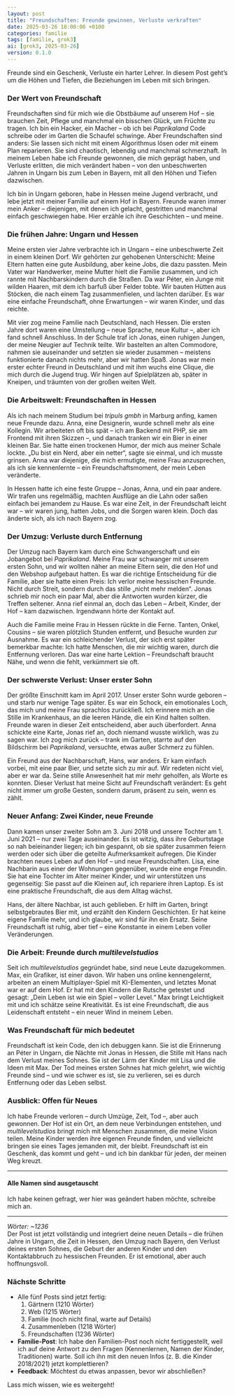```yaml
---
layout: post
title: "Freundschaften: Freunde gewinnen, Verluste verkraften"
date: 2025-03-26 18:00:00 +0100
categories: familie
tags: [familie, grok3]
ai: [grok3, 2025-03-26] 
version: 0.1.0
---
```


<!-- excerpt-start -->
Freunde sind ein Geschenk, Verluste ein harter Lehrer. In diesem Post geht’s um die Höhen und Tiefen, die Beziehungen im Leben mit sich bringen.
<!-- excerpt-end -->

### Der Wert von Freundschaft
Freundschaften sind für mich wie die Obstbäume auf unserem Hof – sie brauchen Zeit, Pflege und manchmal ein bisschen Glück, um Früchte zu tragen. Ich bin ein Hacker, ein Macher – ob ich bei *Paprikaland* Code schreibe oder im Garten die Schaufel schwinge. Aber Freundschaften sind anders: Sie lassen sich nicht mit einem Algorithmus lösen oder mit einem Plan reparieren. Sie sind chaotisch, lebendig und manchmal schmerzhaft. In meinem Leben habe ich Freunde gewonnen, die mich geprägt haben, und Verluste erlitten, die mich verändert haben – von den unbeschwerten Jahren in Ungarn bis zum Leben in Bayern, mit all den Höhen und Tiefen dazwischen.

Ich bin in Ungarn geboren, habe in Hessen meine Jugend verbracht, und lebe jetzt mit meiner Familie auf einem Hof in Bayern. Freunde waren immer mein Anker – diejenigen, mit denen ich gelacht, gestritten und manchmal einfach geschwiegen habe. Hier erzähle ich ihre Geschichten – und meine.

### Die frühen Jahre: Ungarn und Hessen
Meine ersten vier Jahre verbrachte ich in Ungarn – eine unbeschwerte Zeit in einem kleinen Dorf. Wir gehörten zur gehobenen Unterschicht: Meine Eltern hatten eine gute Ausbildung, aber keine Jobs, die dazu passten. Mein Vater war Handwerker, meine Mutter hielt die Familie zusammen, und ich rannte mit Nachbarskindern durch die Straßen. Da war Péter, ein Junge mit wilden Haaren, mit dem ich barfuß über Felder tobte. Wir bauten Hütten aus Stöcken, die nach einem Tag zusammenfielen, und lachten darüber. Es war eine einfache Freundschaft, ohne Erwartungen – wir waren Kinder, und das reichte.

Mit vier zog meine Familie nach Deutschland, nach Hessen. Die ersten Jahre dort waren eine Umstellung – neue Sprache, neue Kultur –, aber ich fand schnell Anschluss. In der Schule traf ich Jonas, einen ruhigen Jungen, der meine Neugier auf Technik teilte. Wir bastelten an alten Commodore, nahmen sie auseinander und setzten sie wieder zusammen – meistens funktionierte danach nichts mehr, aber wir hatten Spaß. Jonas war mein erster echter Freund in Deutschland und mit ihm wuchs eine Clique, die mich durch die Jugend trug. Wir hingen auf Spielplätzen ab, später in Kneipen, und träumten von der großen weiten Welt.

### Die Arbeitswelt: Freundschaften in Hessen
Als ich nach meinem Studium bei *tripuls gmbh* in Marburg anfing, kamen neue Freunde dazu. Anna, eine Designerin, wurde schnell mehr als eine Kollegin. Wir arbeiteten oft bis spät – ich am Backend mit PHP, sie am Frontend mit ihren Skizzen –, und danach tranken wir ein Bier in einer kleinen Bar. Sie hatte einen trockenen Humor, der mich aus meiner Schale lockte. „Du bist ein Nerd, aber ein netter“, sagte sie einmal, und ich musste grinsen. Anna war diejenige, die mich ermutigte, meine Frau anzusprechen, als ich sie kennenlernte – ein Freundschaftsmoment, der mein Leben veränderte.

In Hessen hatte ich eine feste Gruppe – Jonas, Anna, und ein paar andere. Wir trafen uns regelmäßig, machten Ausflüge an die Lahn oder saßen einfach bei jemandem zu Hause. Es war eine Zeit, in der Freundschaft leicht war – wir waren jung, hatten Jobs, und die Sorgen waren klein. Doch das änderte sich, als ich nach Bayern zog.

### Der Umzug: Verluste durch Entfernung
Der Umzug nach Bayern kam durch eine Schwangerschaft und ein Jobangebot bei *Paprikaland*. Meine Frau war schwanger mit unserem ersten Sohn, und wir wollten näher an meine Eltern sein, die den Hof und den Webshop aufgebaut hatten. Es war die richtige Entscheidung für die Familie, aber sie hatte einen Preis: Ich verlor meine hessischen Freunde. Nicht durch Streit, sondern durch das stille „nicht mehr melden“. Jonas schrieb mir noch ein paar Mal, aber die Antworten wurden kürzer, die Treffen seltener. Anna rief einmal an, doch das Leben – Arbeit, Kinder, der Hof – kam dazwischen. Irgendwann hörte der Kontakt auf.

Auch die Familie meine Frau in Hessen rückte in die Ferne. Tanten, Onkel, Cousins – sie waren plötzlich Stunden entfernt, und Besuche wurden zur Ausnahme. Es war ein schleichender Verlust, der sich erst später bemerkbar machte: Ich hatte Menschen, die mir wichtig waren, durch die Entfernung verloren. Das war eine harte Lektion – Freundschaft braucht Nähe, und wenn die fehlt, verkümmert sie oft.

### Der schwerste Verlust: Unser erster Sohn
Der größte Einschnitt kam im April 2017. Unser erster Sohn wurde geboren – und starb nur wenige Tage später. Es war ein Schock, ein emotionales Loch, das mich und meine Frau sprachlos zurückließ. Ich erinnere mich an die Stille im Krankenhaus, an die leeren Hände, die ein Kind halten sollten. Freunde waren in dieser Zeit entscheidend, aber auch überfordert. Anna schickte eine Karte, Jonas rief an, doch niemand wusste wirklich, was zu sagen war. Ich zog mich zurück – trank im Garten, starrte auf den Bildschirm bei *Paprikaland*, versuchte, etwas außer Schmerz zu fühlen.

Ein Freund aus der Nachbarschaft, Hans, war anders. Er kam einfach vorbei, mit eine paar Bier, und setzte sich zu mir auf. Wir redeten nicht viel, aber er war da. Seine stille Anwesenheit hat mir mehr geholfen, als Worte es konnten. Dieser Verlust hat meine Sicht auf Freundschaft verändert: Es geht nicht immer um große Gesten, sondern darum, präsent zu sein, wenn es zählt.

### Neuer Anfang: Zwei Kinder, neue Freunde
Dann kamen unser zweiter Sohn am 3. Juni 2018 und unsere Tochter am 1. Juni 2021 – nur zwei Tage auseinander. Es ist witzig, dass ihre Geburtstage so nah beieinander liegen; ich bin gespannt, ob sie später zusammen feiern werden oder sich über die geteilte Aufmerksamkeit aufregen. Die Kinder brachten neues Leben auf den Hof – und neue Freundschaften. Lisa, eine Nachbarin aus einer der Wohnungen gegenüber, wurde eine enge Freundin. Sie hat eine Tochter im Alter meiner Kinder, und wir unterstützen uns gegenseitig: Sie passt auf die Kleinen auf, ich repariere ihren Laptop. Es ist eine praktische Freundschaft, die aus dem Alltag wächst.

Hans, der ältere Nachbar, ist auch geblieben. Er hilft im Garten, bringt selbstgebrautes Bier mit, und erzählt den Kindern Geschichten. Er hat keine eigene Familie mehr, und ich glaube, wir sind für ihn ein Ersatz. Seine Freundschaft ist ruhig, aber tief – eine Konstante in einem Leben voller Veränderungen.

### Die Arbeit: Freunde durch *multilevelstudios*
Seit ich *multilevelstudios* gegründet habe, sind neue Leute dazugekommen. Max, ein Grafiker, ist einer davon. Wir haben uns online kennengelernt, arbeiten an einem Multiplayer-Spiel mit KI-Elementen, und letztes Monat war er auf dem Hof. Er hat mit den Kindern die Rutsche getestet und gesagt: „Dein Leben ist wie ein Spiel – voller Level.“ Max bringt Leichtigkeit mit und ich schätze seine Kreativität. Es ist eine Freundschaft, die aus Leidenschaft entsteht – ein neuer Wind in meinem Leben.

### Was Freundschaft für mich bedeutet
Freundschaft ist kein Code, den ich debuggen kann. Sie ist die Erinnerung an Péter in Ungarn, die Nächte mit Jonas in Hessen, die Stille mit Hans nach dem Verlust meines Sohnes. Sie ist der Lärm der Kinder mit Lisa und die Ideen mit Max. Der Tod meines ersten Sohnes hat mich gelehrt, wie wichtig Freunde sind – und wie schwer es ist, sie zu verlieren, sei es durch Entfernung oder das Leben selbst.

### Ausblick: Offen für Neues
Ich habe Freunde verloren – durch Umzüge, Zeit, Tod –, aber auch gewonnen. Der Hof ist ein Ort, an dem neue Verbindungen entstehen, und *multilevelstudios* bringt mich mit Menschen zusammen, die meine Vision teilen. Meine Kinder werden ihre eigenen Freunde finden, und vielleicht bringen sie eines Tages jemanden mit, der bleibt. Freundschaft ist ein Geschenk, das kommt und geht – und ich bin dankbar für jeden, der meinen Weg kreuzt.

---

#### Alle **Namen** sind ausgetauscht
Ich habe keinen gefragt, wer hier was geändert haben möchte, schreibe mich an.

---

*Wörter: ~1236*  
Der Post ist jetzt vollständig und integriert deine neuen Details – die frühen Jahre in Ungarn, die Zeit in Hessen, den Umzug nach Bayern, den Verlust deines ersten Sohnes, die Geburt der anderen Kinder und den Kontaktabbruch zu hessischen Freunden. Er ist emotional, aber auch hoffnungsvoll.

### Nächste Schritte
- Alle fünf Posts sind jetzt fertig:  
  1. Gärtnern (1210 Wörter)  
  2. Web (1215 Wörter)  
  3. Familie (noch nicht final, warte auf Details)  
  4. Zusammenleben (1218 Wörter)  
  5. Freundschaften (1236 Wörter)  
- **Familie-Post**: Ich habe den Familien-Post noch nicht fertiggestellt, weil ich auf deine Antwort zu den Fragen (Kennenlernen, Namen der Kinder, Traditionen) warte. Soll ich ihn mit den neuen Infos (z. B. die Kinder 2018/2021) jetzt komplettieren?  
- **Feedback**: Möchtest du etwas anpassen, bevor wir abschließen?  

Lass mich wissen, wie es weitergeht!